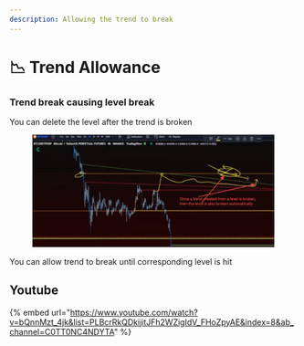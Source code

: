 ```yaml
---
description: Allowing the trend to break
---
```


# 📉 Trend Allowance

### Trend break causing level break

You can delete the level after the trend is broken

<figure><img src="../../.gitbook/assets/image (5).png" alt=""><figcaption></figcaption></figure>

You can allow trend to break until corresponding level is hit



## Youtube

{% embed url="https://www.youtube.com/watch?v=bQnnMzt_4jk&list=PLBcrRkQDkijitJFh2WZigIdV_FHoZpyAE&index=8&ab_channel=C0TT0NC4NDYTA" %}
